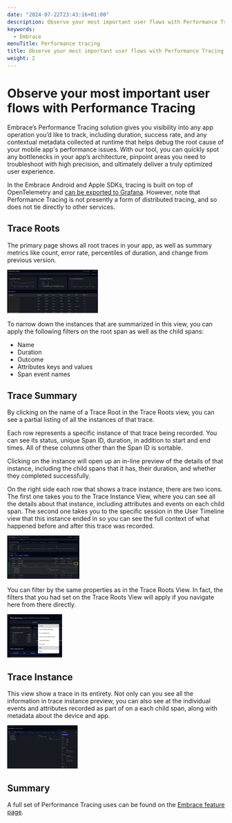 ```yaml
---
date: "2024-07-22T23:43:16+01:00"
description: Observe your most important user flows with Performance Tracing
keywords:
  - Embrace
menuTitle: Performance tracing
title: Observe your most important user flows with Performance Tracing
weight: 2
---
```


# Observe your most important user flows with Performance Tracing

Embrace’s Performance Tracing solution gives you visibility into any app operation you’d like to track, including duration, success rate, and any contextual metadata collected at runtime that helps debug the root cause of your mobile app's performance issues. With our tool, you can quickly spot any bottlenecks in your app’s architecture, pinpoint areas you need to troubleshoot with high precision, and ultimately deliver a truly optimized user experience.

In the Embrace Android and Apple SDKs, tracing is built on top of OpenTelemetry and [can be exported to Grafana](./../../mobile-signals/opentelemetry-signals/exporting-signals/). However, note that Performance Tracing is not presently a form of distributed tracing, and so does not tie directly to other services.

## Trace Roots

The primary page shows all root traces in your app, as well as summary metrics like count, error rate, percentiles of duration, and change from previous version.

 <img src="./../../assets/trace-roots.png" alt="Embrace dash trace roots" height="100px">

To narrow down the instances that are summarized in this view, you can apply the following filters on the root span as well as the child spans:

- Name
- Duration
- Outcome
- Attributes keys and values
- Span event names

## Trace Summary

By clicking on the name of a Trace Root in the Trace Roots view, you can see a partial listing of all the instances of that trace.

Each row represents a specific instance of that trace being recorded. You can see its status, unique Span ID, duration, in addition to start and end times. All of these columns other than the Span ID is sortable.

Clicking on the instance will open up an in-line preview of the details of that instance, including the child spans that it has, their duration, and whether they completed successfully.

On the right side each row that shows a trace instance, there are two icons. The first one takes you to the Trace Instance View, where you can see all the details about that instance, including attributes and events on each child span. The second one takes you to the specific session in the User Timeline view that this instance ended in so you can see the full context of what happened before and after this trace was recorded.

 <img src="./../../assets/trace-summary.png" alt="Embrace dash trace summary" height="100px">

 You can filter by the same properties as in the Trace Roots View. In fact, the filters that you had set on the Trace Roots View will apply if you navigate here from there directly.

 <img src="./../../assets/trace-summary-filters.png" alt="Embrace dash trace summary filters" height="100px">

## Trace Instance

This view show a trace in its entirety. Not only can you see all the information in trace instance preview, you can also see at the individual events and attributes recorded as part of on a each child span, along with metadata about the device and app.

 <img src="./../../assets/trace-instance.png" alt="Embrace dash trace instance" height="100px">

 ## Summary

 A full set of Performance Tracing uses can be found on the [Embrace feature page](https://embrace.io/docs/features/performance-tracing/).